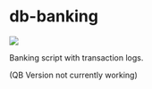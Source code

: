 # db-banking

![](https://repository-images.githubusercontent.com/487548242/b818b359-6203-433b-b4c5-e7719e41352e)

Banking script with transaction logs.


(QB Version not currently working)
